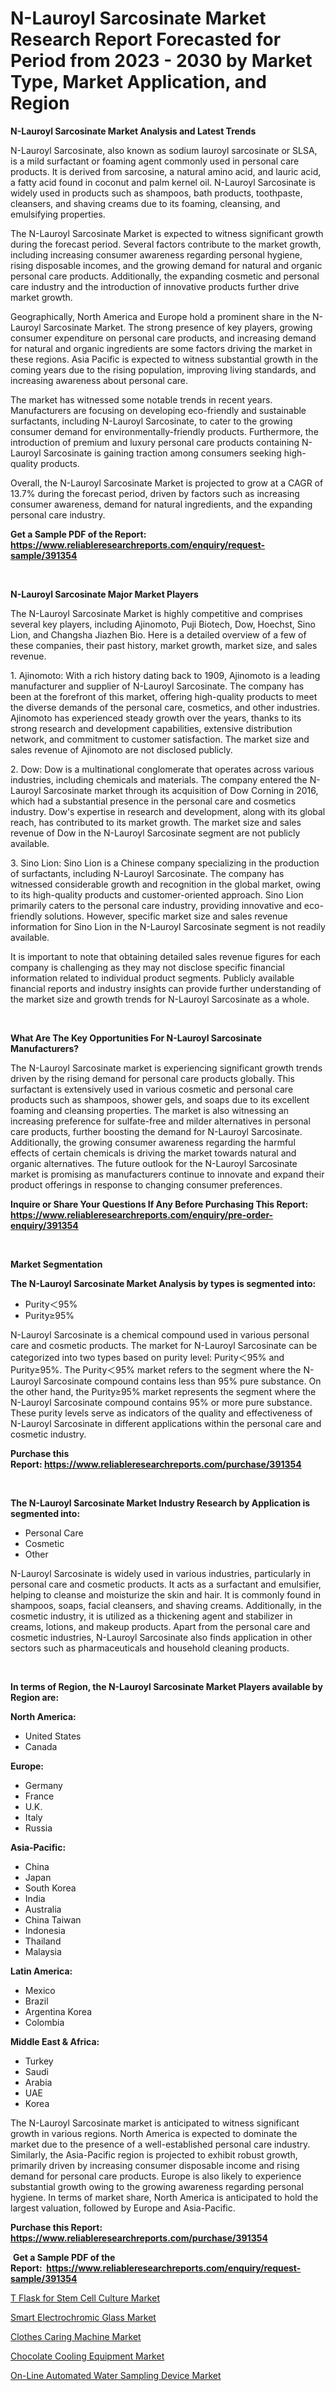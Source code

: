 <p><h1>N-Lauroyl Sarcosinate Market Research Report Forecasted for Period from 2023 -  2030 by Market Type, Market Application, and Region</h1></p><p><strong>N-Lauroyl Sarcosinate Market Analysis and Latest Trends</strong></p>
<p><p>N-Lauroyl Sarcosinate, also known as sodium lauroyl sarcosinate or SLSA, is a mild surfactant or foaming agent commonly used in personal care products. It is derived from sarcosine, a natural amino acid, and lauric acid, a fatty acid found in coconut and palm kernel oil. N-Lauroyl Sarcosinate is widely used in products such as shampoos, bath products, toothpaste, cleansers, and shaving creams due to its foaming, cleansing, and emulsifying properties.</p><p>The N-Lauroyl Sarcosinate Market is expected to witness significant growth during the forecast period. Several factors contribute to the market growth, including increasing consumer awareness regarding personal hygiene, rising disposable incomes, and the growing demand for natural and organic personal care products. Additionally, the expanding cosmetic and personal care industry and the introduction of innovative products further drive market growth.</p><p>Geographically, North America and Europe hold a prominent share in the N-Lauroyl Sarcosinate Market. The strong presence of key players, growing consumer expenditure on personal care products, and increasing demand for natural and organic ingredients are some factors driving the market in these regions. Asia Pacific is expected to witness substantial growth in the coming years due to the rising population, improving living standards, and increasing awareness about personal care.</p><p>The market has witnessed some notable trends in recent years. Manufacturers are focusing on developing eco-friendly and sustainable surfactants, including N-Lauroyl Sarcosinate, to cater to the growing consumer demand for environmentally-friendly products. Furthermore, the introduction of premium and luxury personal care products containing N-Lauroyl Sarcosinate is gaining traction among consumers seeking high-quality products.</p><p>Overall, the N-Lauroyl Sarcosinate Market is projected to grow at a CAGR of 13.7% during the forecast period, driven by factors such as increasing consumer awareness, demand for natural ingredients, and the expanding personal care industry.</p></p>
<p><strong>Get a Sample PDF of the Report:&nbsp; <a href="https://www.reliableresearchreports.com/enquiry/request-sample/391354">https://www.reliableresearchreports.com/enquiry/request-sample/391354</a></strong></p>
<p>&nbsp;</p>
<p><strong>N-Lauroyl Sarcosinate Major Market Players</strong></p>
<p><p>The N-Lauroyl Sarcosinate Market is highly competitive and comprises several key players, including Ajinomoto, Puji Biotech, Dow, Hoechst, Sino Lion, and Changsha Jiazhen Bio. Here is a detailed overview of a few of these companies, their past history, market growth, market size, and sales revenue.</p><p>1. Ajinomoto: With a rich history dating back to 1909, Ajinomoto is a leading manufacturer and supplier of N-Lauroyl Sarcosinate. The company has been at the forefront of this market, offering high-quality products to meet the diverse demands of the personal care, cosmetics, and other industries. Ajinomoto has experienced steady growth over the years, thanks to its strong research and development capabilities, extensive distribution network, and commitment to customer satisfaction. The market size and sales revenue of Ajinomoto are not disclosed publicly.</p><p>2. Dow: Dow is a multinational conglomerate that operates across various industries, including chemicals and materials. The company entered the N-Lauroyl Sarcosinate market through its acquisition of Dow Corning in 2016, which had a substantial presence in the personal care and cosmetics industry. Dow's expertise in research and development, along with its global reach, has contributed to its market growth. The market size and sales revenue of Dow in the N-Lauroyl Sarcosinate segment are not publicly available.</p><p>3. Sino Lion: Sino Lion is a Chinese company specializing in the production of surfactants, including N-Lauroyl Sarcosinate. The company has witnessed considerable growth and recognition in the global market, owing to its high-quality products and customer-oriented approach. Sino Lion primarily caters to the personal care industry, providing innovative and eco-friendly solutions. However, specific market size and sales revenue information for Sino Lion in the N-Lauroyl Sarcosinate segment is not readily available.</p><p>It is important to note that obtaining detailed sales revenue figures for each company is challenging as they may not disclose specific financial information related to individual product segments. Publicly available financial reports and industry insights can provide further understanding of the market size and growth trends for N-Lauroyl Sarcosinate as a whole.</p></p>
<p>&nbsp;</p>
<p><strong>What Are The Key Opportunities For N-Lauroyl Sarcosinate Manufacturers?</strong></p>
<p><p>The N-Lauroyl Sarcosinate market is experiencing significant growth trends driven by the rising demand for personal care products globally. This surfactant is extensively used in various cosmetic and personal care products such as shampoos, shower gels, and soaps due to its excellent foaming and cleansing properties. The market is also witnessing an increasing preference for sulfate-free and milder alternatives in personal care products, further boosting the demand for N-Lauroyl Sarcosinate. Additionally, the growing consumer awareness regarding the harmful effects of certain chemicals is driving the market towards natural and organic alternatives. The future outlook for the N-Lauroyl Sarcosinate market is promising as manufacturers continue to innovate and expand their product offerings in response to changing consumer preferences.</p></p>
<p><strong>Inquire or Share Your Questions If Any Before Purchasing This Report: <a href="https://www.reliableresearchreports.com/enquiry/pre-order-enquiry/391354">https://www.reliableresearchreports.com/enquiry/pre-order-enquiry/391354</a></strong></p>
<p>&nbsp;</p>
<p><strong>Market Segmentation</strong></p>
<p><strong>The N-Lauroyl Sarcosinate Market Analysis by types is segmented into:</strong></p>
<p><ul><li>Purity＜95%</li><li>Purity≥95%</li></ul></p>
<p><p>N-Lauroyl Sarcosinate is a chemical compound used in various personal care and cosmetic products. The market for N-Lauroyl Sarcosinate can be categorized into two types based on purity level: Purity＜95% and Purity≥95%. The Purity＜95% market refers to the segment where the N-Lauroyl Sarcosinate compound contains less than 95% pure substance. On the other hand, the Purity≥95% market represents the segment where the N-Lauroyl Sarcosinate compound contains 95% or more pure substance. These purity levels serve as indicators of the quality and effectiveness of N-Lauroyl Sarcosinate in different applications within the personal care and cosmetic industry.</p></p>
<p><strong>Purchase this Report:&nbsp;<a href="https://www.reliableresearchreports.com/purchase/391354">https://www.reliableresearchreports.com/purchase/391354</a></strong></p>
<p>&nbsp;</p>
<p><strong>The N-Lauroyl Sarcosinate Market Industry Research by Application is segmented into:</strong></p>
<p><ul><li>Personal Care</li><li>Cosmetic</li><li>Other</li></ul></p>
<p><p>N-Lauroyl Sarcosinate is widely used in various industries, particularly in personal care and cosmetic products. It acts as a surfactant and emulsifier, helping to cleanse and moisturize the skin and hair. It is commonly found in shampoos, soaps, facial cleansers, and shaving creams. Additionally, in the cosmetic industry, it is utilized as a thickening agent and stabilizer in creams, lotions, and makeup products. Apart from the personal care and cosmetic industries, N-Lauroyl Sarcosinate also finds application in other sectors such as pharmaceuticals and household cleaning products.</p></p>
<p>&nbsp;</p>
<p><strong>In terms of Region, the N-Lauroyl Sarcosinate Market Players available by Region are:</strong></p>
<p>
    <p> <strong> North America: </strong>
        <ul>
            <li>United States</li>
            <li>Canada</li>
        </ul>
        </p> 
    <p> <strong> Europe: </strong>
        <ul>
            <li>Germany</li>
            <li>France</li>
            <li>U.K.</li>
            <li>Italy</li>
            <li>Russia</li>
        </ul>
        </p> 
    <p> <strong> Asia-Pacific: </strong>
        <ul>
            <li>China</li>
            <li>Japan</li>
            <li>South Korea</li>
            <li>India</li>
            <li>Australia</li>
            <li>China Taiwan</li>
            <li>Indonesia</li>
            <li>Thailand</li>
            <li>Malaysia</li>
        </ul>
        </p> 
    <p> <strong> Latin America: </strong>
        <ul>
            <li>Mexico</li>
            <li>Brazil</li>
            <li>Argentina Korea</li>
            <li>Colombia</li>
        </ul>
        </p> 
    <p> <strong> Middle East & Africa: </strong>
        <ul>
            <li>Turkey</li>
            <li>Saudi</li>
            <li>Arabia</li>
            <li>UAE</li>
            <li>Korea</li>
        </ul>
    </p>
    </p>
<p><p>The N-Lauroyl Sarcosinate market is anticipated to witness significant growth in various regions. North America is expected to dominate the market due to the presence of a well-established personal care industry. Similarly, the Asia-Pacific region is projected to exhibit robust growth, primarily driven by increasing consumer disposable income and rising demand for personal care products. Europe is also likely to experience substantial growth owing to the growing awareness regarding personal hygiene. In terms of market share, North America is anticipated to hold the largest valuation, followed by Europe and Asia-Pacific.</p></p>
<p><strong>Purchase this Report: <a href="https://www.reliableresearchreports.com/purchase/391354">https://www.reliableresearchreports.com/purchase/391354</a></strong></p>
<p>&nbsp;<strong>Get a Sample PDF of the Report:&nbsp;&nbsp;<a href="https://www.reliableresearchreports.com/enquiry/request-sample/391354">https://www.reliableresearchreports.com/enquiry/request-sample/391354</a></strong></p>
<p><strong></strong></p>
<p><p><a href="https://medium.com/@taniawisozk2023/t-flask-for-stem-cell-culture-market-exploring-market-share-market-trends-and-future-growth-8ef2e0126e2a">T Flask for Stem Cell Culture Market</a></p><p><a href="https://medium.com/@sigridrobel/smart-electrochromic-glass-market-competitive-analysis-market-trends-and-forecast-to-2030-594ec8b5f517">Smart Electrochromic Glass Market</a></p><p><a href="https://medium.com/@deronwisoky1977/decoding-clothes-caring-machine-market-metrics-market-share-trends-and-growth-patterns-9f42a88013df">Clothes Caring Machine Market</a></p><p><a href="https://medium.com/@jackybrekke/chocolate-cooling-equipment-market-outlook-industry-overview-and-forecast-2023-to-2030-084875982246">Chocolate Cooling Equipment Market</a></p><p><a href="https://medium.com/@ulicesweber/on-line-automated-water-sampling-device-market-size-cagr-trends-2024-2030-09d0a4e96398">On-Line Automated Water Sampling Device Market</a></p></p>
